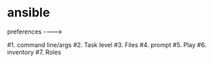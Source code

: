 # ansible
preferences ---->

#1. command line/args
#2. Task level
#3. Files
#4. prompt
#5. Play
#6. inventory
#7. Roles
